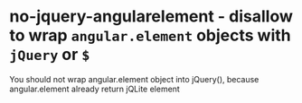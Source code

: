 # no-jquery-angularelement - disallow to wrap `angular.element` objects with `jQuery` or `$`

You should not wrap angular.element object into jQuery(), because angular.element already return jQLite element
